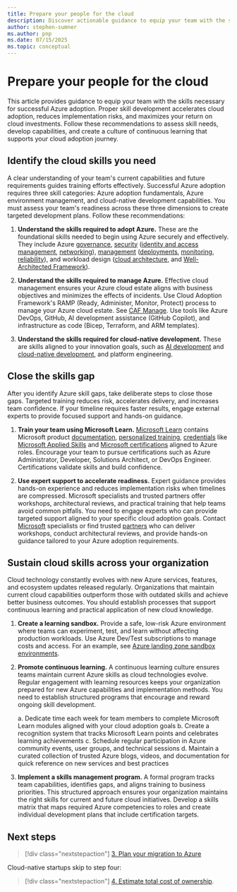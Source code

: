 ```yaml
---
title: Prepare your people for the cloud
description: Discover actionable guidance to equip your team with the skills needed for successful Azure adoption.
author: stephen-sumner
ms.author: pnp
ms.date: 07/15/2025
ms.topic: conceptual
---
```


# Prepare your people for the cloud

This article provides guidance to equip your team with the skills necessary for successful Azure adoption. Proper skill development accelerates cloud adoption, reduces implementation risks, and maximizes your return on cloud investments. Follow these recommendations to assess skill needs, develop capabilities, and create a culture of continuous learning that supports your cloud adoption journey.

## Identify the cloud skills you need

A clear understanding of your team's current capabilities and future requirements guides training efforts effectively. Successful Azure adoption requires three skill categories: Azure adoption fundamentals, Azure environment management, and cloud-native development capabilities. You must assess your team's readiness across these three dimensions to create targeted development plans. Follow these recommendations:

1. **Understand the skills required to adopt Azure.** These are the foundational skills needed to begin using Azure securely and effectively. They include Azure [governance](/azure/cloud-adoption-framework/govern/), [security](/azure/cloud-adoption-framework/secure/overview) ([identity and access management](/entra/fundamentals/introduction-identity-access-management), [networking](/azure/networking/foundations/network-foundations-overview)), [management](/azure/cloud-adoption-framework/manage/) ([deployments](/cloud-adoption-framework/manage/administer#manage-cloud-resources), [monitoring](/azure/cloud-adoption-framework/manage/monitor), [reliability](/azure/cloud-adoption-framework/manage/protect#manage-reliability)), and workload design ([cloud architecture](/azure/architecture/guide/), and [Well-Architected Framework](/azure/well-architected/)).

2. **Understand the skills required to manage Azure.** Effective cloud management ensures your Azure cloud estate aligns with business objectives and minimizes the effects of incidents. Use Cloud Adoption Framework's RAMP (Ready, Administer, Monitor, Protect) process to manage your Azure cloud estate. See [CAF Manage](/azure/cloud-adoption-framework/manage/). Use tools like Azure DevOps, GitHub, AI development assistance (GitHub Copilot), and infrastructure as code (Bicep, Terraform, and ARM templates).

3. **Understand the skills required for cloud-native development.** These are skills aligned to your innovation goals, such as [AI development](../scenarios/ai/plan.md#assess-ai-skills) and [cloud-native development](../innovate/index.md), and platform engineering.

## Close the skills gap

After you identify Azure skill gaps, take deliberate steps to close those gaps. Targeted training reduces risk, accelerates delivery, and increases team confidence. If your timeline requires faster results, engage external experts to provide focused support and hands-on guidance.

1. **Train your team using Microsoft Learn.** [Microsoft Learn](/) contains Microsoft product [documentation](/docs), [personalized training](/plans/ai/), [credentials](/credentials/) like [Microsoft Applied Skills](/credentials/applied-skills/) and [Microsoft certifications](/credentials/browse/) aligned to Azure roles. Encourage your team to pursue certifications such as Azure Administrator, Developer, Solutions Architect, or DevOps Engineer. Certifications validate skills and build confidence.

2. **Use expert support to accelerate readiness.** Expert guidance provides hands-on experience and reduces implementation risks when timelines are compressed. Microsoft specialists and trusted partners offer workshops, architectural reviews, and practical training that help teams avoid common pitfalls. You need to engage experts who can provide targeted support aligned to your specific cloud adoption goals. Contact [Microsoft](https://azure.microsoft.com/solutions/migration/migrate-modernize-innovate/) specialists or find trusted [partners](https://partner.microsoft.com/partnership/find-a-partner) who can deliver workshops, conduct architectural reviews, and provide hands-on guidance tailored to your Azure adoption requirements.

## Sustain cloud skills across your organization

Cloud technology constantly evolves with new Azure services, features, and ecosystem updates released regularly. Organizations that maintain current cloud capabilities outperform those with outdated skills and achieve better business outcomes. You should establish processes that support continuous learning and practical application of new cloud knowledge.

1. **Create a learning sandbox.** Provide a safe, low-risk Azure environment where teams can experiment, test, and learn without affecting production workloads. Use Azure Dev/Test subscriptions to manage costs and access. For an example, see [Azure landing zone sandbox environments](/azure/cloud-adoption-framework/ready/considerations/sandbox-environments).

2. **Promote continuous learning.** A continuous learning culture ensures teams maintain current Azure skills as cloud technologies evolve. Regular engagement with learning resources keeps your organization prepared for new Azure capabilities and implementation methods. You need to establish structured programs that encourage and reward ongoing skill development.

    a. Dedicate time each week for team members to complete Microsoft Learn modules aligned with your cloud adoption goals
    b. Create a recognition system that tracks Microsoft Learn points and celebrates learning achievements
    c. Schedule regular participation in Azure community events, user groups, and technical sessions
    d. Maintain a curated collection of trusted Azure blogs, videos, and documentation for quick reference on new services and best practices

3. **Implement a skills management program.** A formal program tracks team capabilities, identifies gaps, and aligns training to business priorities. This structured approach ensures your organization maintains the right skills for current and future cloud initiatives. Develop a skills matrix that maps required Azure competencies to roles and create individual development plans that include certification targets.

## Next steps

> [!div class="nextstepaction"]
> [3. Plan your migration to Azure](./discover-existing-workload-inventory.md)

Cloud-native startups skip to step four:

> [!div class="nextstepaction"]
> [4. Estimate total cost of ownership](./estimate-total-cost-of-ownership.md).
